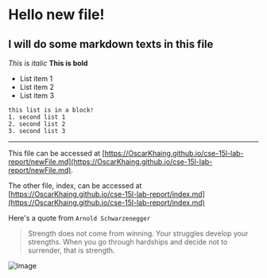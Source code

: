 # Hello new file!
## I will do some markdown texts in this file
*This is italic*
**This is bold**
* List item 1
* List item 2
* List item 3

```
this list is in a block!
1. second list 1
2. second list 2
3. second list 3
```


---
This file can be accessed at [https://OscarKhaing.github.io/cse-15l-lab-report/newFile.md](https://OscarKhaing.github.io/cse-15l-lab-report/newFile.md). 


The other file, index, can be accessed at [https://OscarKhaing.github.io/cse-15l-lab-report/index.md](https://OscarKhaing.github.io/cse-15l-lab-report/index.md)

Here's a quote from `Arnold Schwarzenegger`
> Strength does not come from winning. Your struggles develop your strengths. When you go through hardships and decide not to surrender, that is strength.

![Image](https://assets.entrepreneur.com/content/3x2/2000/20170726180613-GettyImages-800190228.jpeg)
